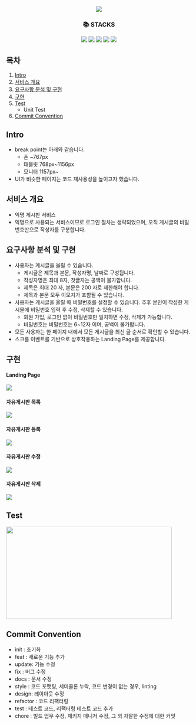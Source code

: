 <div align=center>
<img src="https://capsule-render.vercel.app/api?type=waving&color=auto&height=250&section=header&text=📦Free-Boards📦&fontSize=45" />
  </br>
  <h3>📚 STACKS</h3>
  <img src="https://img.shields.io/badge/Firebase-FFCA28?style=for-the-badge&logo=Firebase&logoColor=white">
  <img src="https://img.shields.io/badge/Next.js-000000?style=for-the-badge&logo=NestJS&logoColor=white">
  <img src="https://img.shields.io/badge/TypeScript-3178C6?style=for-the-badge&logo=TypeScript&logoColor=white">
  <img src="https://img.shields.io/badge/Jest-C21325?style=for-the-badge&logo=Jest&logoColor=white">
  <img src="https://img.shields.io/badge/Emotion-C43BAD?style=for-the-badge&logo=">
</div>

## 목차

1. [Intro](#intro)
2. [서비스 개요](#서비스-개요)
3. [요구사항 분석 및 구현](#요구사항-분석-및-구현)
4. [구현](#구현)
5. [Test](#test)
   - Unit Test
6. [Commit Convention](#commit-convention)

## Intro

- break point는 아래와 같습니다.
  - 폰 ~767px
  - 태블릿 768px~1156px
  - 모니터 1157px~
- UI가 비슷한 페이지는 코드 재사용성을 높이고자 했습니다.

## 서비스 개요

- 익명 게시판 서비스
- 익명으로 사용되는 서비스이므로 로그인 절차는 생략되었으며, 오직 게시글의 비밀번호만으로 작성자를 구분합니다.

## 요구사항 분석 및 구현

- 사용자는 게시글을 올릴 수 있습니다.
  - 게시글은 제목과 본문, 작성자명, 날짜로 구성됩니다.
  - 작성자명은 최대 8자, 첫글자는 공백이 불가합니다.
  - 제목은 최대 20 자, 본문은 200 자로 제한해야 합니다.
  - 제목과 본문 모두 이모지가 포함될 수 있습니다.
- 사용자는 게시글을 올릴 때 비밀번호를 설정할 수 있습니다. 추후 본인이 작성한 게시물에 비밀번호 입력 후 수정, 삭제할 수 있습니다.
  - 회원 가입, 로그인 없이 비밀번호만 일치하면 수정, 삭제가 가능합니다.
  - 비밀번호는 비밀번호는 6~12자 이며, 공백이 불가합니다.
- 모든 사용자는 한 페이지 내에서 모든 게시글을 최신 글 순서로 확인할 수 있습니다.
- 스크롤 이벤트를 기반으로 상호작용하는 Landing Page를 제공합니다.

## 구현

#### Landing Page

<img src="https://user-images.githubusercontent.com/92367032/229455706-6d3427b7-0f91-4ef9-b48a-304bd1c9acc7.gif" />

#### 자유게시판 목록

<img src="https://user-images.githubusercontent.com/92367032/229455527-41e686b2-12dc-487f-b2da-43e243efc7eb.gif"/>

#### 자유게시판 등록

<img src="https://user-images.githubusercontent.com/92367032/229938027-00fa465d-bb3b-4254-bb7b-bee9ee19b5cc.gif"/>

#### 자유게시판 수정

<img src="https://user-images.githubusercontent.com/92367032/229938024-221baebc-589c-48c5-a5c5-fc27fef93284.gif"/>

#### 자유게시판 삭제

<img src="https://user-images.githubusercontent.com/92367032/229938018-e51662b3-71de-4d3a-86f9-4c93b640e381.gif"/>

## Test

<img src="https://user-images.githubusercontent.com/92367032/229501012-a1fc45b1-5abb-418f-a87b-a976120a092f.png" width=450 height=250px/>

## Commit Convention

- init : 초기화
- feat : 새로운 기능 추가
- update: 기능 수정
- fix : 버그 수정
- docs : 문서 수정
- style : 코드 포맷팅, 세미콜론 누락, 코드 변경이 없는 경우, linting
- design: 레이아웃 수정
- refactor : 코드 리팩터링
- test : 테스트 코드, 리팩터링 테스트 코드 추가
- chore : 빌드 업무 수정, 패키지 매니저 수정, 그 외 자잘한 수정에 대한 커밋
